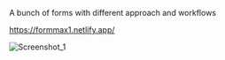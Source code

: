 A bunch of forms with different approach and workflows

https://formmax1.netlify.app/

![Screenshot_1](https://github.com/MaksymusPrime/Forms/assets/121817168/6413a932-ef9a-4ba5-acbf-07cb55666e47)
